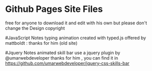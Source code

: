 # Github Pages Site Files
free for anyone to download it and edit with his own 
but please don't change the Design copyright 

#JavaScript Notes
typing animation created with typed.js offered by mattboldt : thanks for him (old site)

#Jquery Notes
animated skill bar use a jquery plugin by @umarwebdeveloper
thanks for him , you can find it in
https://github.com/umarwebdeveloper/jquery-css-skills-bar
